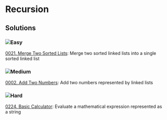 # Recursion

## Solutions

### ![Easy](https://img.shields.io/badge/Easy-46c6c2)

[0021. Merge Two Sorted Lists](/Recursion%2F0021.%20Merge%20Two%20Sorted%20Lists): Merge two sorted linked lists into a single sorted linked list

### ![Medium](https://img.shields.io/badge/Medium-fac31d)

[0002. Add Two Numbers](/Recursion%2F0002.%20Add%20Two%20Numbers): Add two numbers represented by linked lists

### ![Hard](https://img.shields.io/badge/Hard-f8615c)

[0224. Basic Calculator](/Recursion%2F0224.%20Basic%20Calculator): Evaluate a mathematical expression represented as a string
